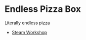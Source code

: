 # Endless Pizza Box
Literally endless pizza
- [Steam Workshop](https://steamcommunity.com/sharedfiles/filedetails/?id=2638737055)
